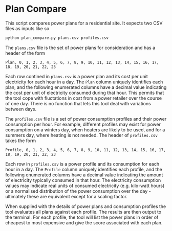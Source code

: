 # Plan Compare

This script compares power plans for a residential site. It expects two CSV files as inputs like so

```sh
python plan_compare.py plans.csv profiles.csv
```

The `plans.csv` file is the set of power plans for consideration and has a header of the form

```csv
Plan, 0, 1, 2, 3, 4, 5, 6, 7, 8, 9, 10, 11, 12, 13, 14, 15, 16, 17, 18, 19, 20, 21, 22, 23
```

Each row contined in `plans.csv` is a power plan and its cost per unit electricity for each hour in 
a day. The `Plan` column uniquely identifies each plan, and the following enumerated columns have a 
decimal value indicating the cost per unit of electricity consumed during that hour. This permits 
that the tool cope with fluctations in cost from a power retailer over the course of one day. There 
is no function that lets this tool deal with variations between days.

The `profiles.csv` file is a set of power consumption profiles and their power consumption per hour.
For example, different profiles may exist for power consumption on a winters day, when heaters are 
likely to be used, and for a summers day, where heating is not needed. The header of `profiles.csv` 
takes the form

```csv
Profile, 0, 1, 2, 3, 4, 5, 6, 7, 8, 9, 10, 11, 12, 13, 14, 15, 16, 17, 18, 19, 20, 21, 22, 23
```

Each row in `profiles.csv` is a power profile and its consumption for each hour in a day. The 
`Profile` column uniquely identifies each profile, and the following enumerated columns have a 
decimal value indicating the amount of electricity typically consumed in that hour. The electricity
consumption values may indicate real units of consumed electricity (e.g. kilo-watt hours) or a
normalised distribution of the power consumption over the day - ultimately these are equivalent
except for a scaling factor.

When supplied with the details of power plans and consumption profiles the tool evaluates all plans
against each profile. The results are then output to the terminal. For each profile, the tool will
list the power plans in order of cheapest to most expensive and give the score associated with each
plan.